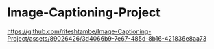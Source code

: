 # Image-Captioning-Project

https://github.com/riteshtambe/Image-Captioning-Project/assets/89026426/3d4066b9-7e67-485d-8b16-421836e8aa73

